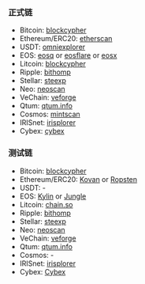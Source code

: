 ### 正式链

- Bitcoin: [blockcypher](https://live.blockcypher.com/)
- Ethereum/ERC20: [etherscan](https://etherscan.io/)
- USDT: [omniexplorer](https://www.omniexplorer.info/)
- EOS: [eosq](https://eosq.app/) or [eosflare](https://eosflare.io/) or [eosx](https://www.eosx.io/)
- Litcoin: [blockcypher](https://live.blockcypher.com/)
- Ripple: [bithomp](https://bithomp.com/explorer/)
- Stellar: [steexp](https://steexp.com/)
- Neo: [neoscan](https://neoscan.io/)
- VeChain: [veforge](https://explore.veforge.com/)
- Qtum: [qtum.info](https://qtum.info/)
- Cosmos: [mintscan](https://www.mintscan.io/)
- IRISnet: [irisplorer](https://www.irisplorer.io/#/home)
- Cybex: [cybex](https://cybex.live/)

### 测试链

- Bitcoin: [blockcypher](https://live.blockcypher.com/)
- Ethereum/ERC20: [Kovan](https://kovan.etherscan.io/) or [Ropsten](https://ropsten.etherscan.io/)
- USDT: -
- EOS: [Kylin](https://kylin.eosx.io/) or [Jungle](https://monitor.jungletestnet.io/)
- Litcoin: [chain.so](https://chain.so/testnet/ltc)
- Ripple: [bithomp](https://test.bithomp.com/explorer/)
- Stellar: [steexp](https://testnet.steexp.com/)
- Neo: [neoscan](https://neoscan-testnet.io/)
- VeChain: [veforge](https://testnet.veforge.com/)
- Qtum: [qtum.info](https://testnet.qtum.info/)
- Cosmos: -
- IRISnet: [irisplorer](https://testnet.irisplorer.io/#/home)
- Cybex: [Cybex](https://dextest.cybex.io/)